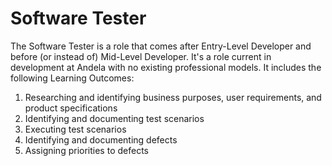 # Software Tester

The Software Tester is a role that comes after Entry-Level Developer and before (or instead of) Mid-Level Developer. It's a role current in development at Andela with no existing professional models. It includes the following Learning Outcomes:

1. Researching and identifying business purposes, user requirements, and product specifications
2. Identifying and documenting test scenarios
3. Executing test scenarios 
4. Identifying and documenting defects 
5. Assigning priorities to defects
